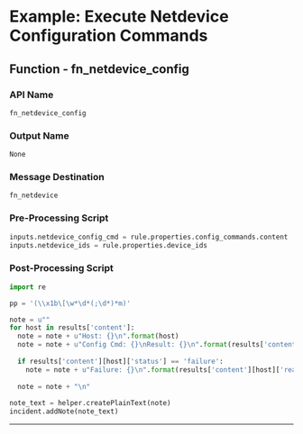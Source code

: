 <!--
    DO NOT MANUALLY EDIT THIS FILE
    THIS FILE IS AUTOMATICALLY GENERATED WITH resilient-circuits codegen
-->

# Example: Execute Netdevice Configuration Commands

## Function - fn_netdevice_config

### API Name
`fn_netdevice_config`

### Output Name
`None`

### Message Destination
`fn_netdevice`

### Pre-Processing Script
```python
inputs.netdevice_config_cmd = rule.properties.config_commands.content
inputs.netdevice_ids = rule.properties.device_ids

```

### Post-Processing Script
```python
import re

pp = '(\\x1b\[\w*\d*(;\d*)*m)'

note = u""
for host in results['content']:
  note = note + u"Host: {}\n".format(host)
  note = note + u"Config Cmd: {}\nResult: {}\n".format(results['content'][host]['config_command'], re.sub(pp, '', results['content'][host].get('config_result', '')))
  
  if results['content'][host]['status'] == 'failure':
    note = note + u"Failure: {}\n".format(results['content'][host]['reason'])
    
  note = note + "\n"
    
note_text = helper.createPlainText(note)
incident.addNote(note_text)
```

---

